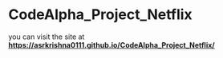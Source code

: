 # CodeAlpha_Project_Netflix
you can visit the site at **https://asrkrishna0111.github.io/CodeAlpha_Project_Netflix/**
